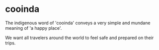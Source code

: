 # cooinda

The indigenous word of 'cooinda' conveys a very simple and mundane meaning of 'a happy place'.

We want all travelers around the world to feel safe and prepared on their trips.

